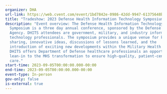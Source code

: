 ```yaml
---
organizer: DHA
url-link: https://web.cvent.com/event/1bd7842e-0986-42dd-9947-61375648bf2e/summary
title: "Tradeshow: 2023 Defense Health Information Technology Symposium"
description: "Event overview: The Defense Health Information Technology
  Symposium is a three day annual conference, sponsored by the Defense Health
  Agency. DHITS attendees are government, military, and industry information
  technology professionals. The symposium provides a unique venue for knowledge
  sharing, innovative ideas, discussions of lessons learned, and the
  introduction of exciting new developments within the Military Health System.
  DHITS offers Department of Defense healthcare professionals an opportunity to
  lean-in to the MHS transformation to ensure high-quality, patient-centered
  care."
start-time: 2023-09-05T00:00:00.000-00:00
end-time: 2023-09-05T00:00:00.000-00:00
event-type: In-person
gov-only: false
is-external: true
---
```

